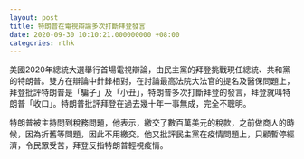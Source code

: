 ```yaml
---
layout: post
title: 特朗普在電視辯論多次打斷拜登發言
date: 2020-09-30 10:10:21.000000000 +08:00
categories: rthk
---
```


美國2020年總統大選舉行首場電視辯論，由民主黨的拜登挑戰現任總統、共和黨的特朗普。雙方在辯論中針鋒相對，在討論最高法院大法官的提名及醫保問題上，拜登批評特朗普是「騙子」及「小丑」，特朗普多次打斷拜登的發言，拜登就叫特朗普「收口」。特朗普批評拜登在過去幾十年一事無成，完全不聰明。

特朗普被主持問到稅務問題，他表示，繳交了數百萬美元的稅款，之前做商人的時候，因為折舊等問題，因此不用繳交。他又批評民主黨在疫情問題上，只顧暫停經濟，令民眾受苦，拜登反指特朗普輕視疫情。
